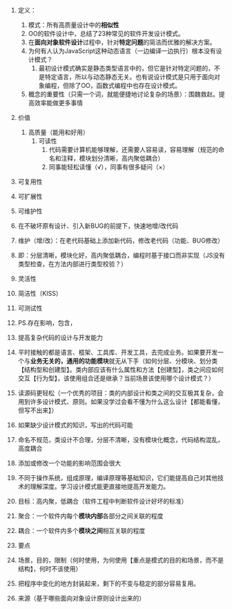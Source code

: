 1.  定义：
	1.  模式：所有高质量设计中的**相似性**
	2.  OO的软件设计中，总结了23种常见的软件开发设计模式。
	3.  在**面向对象软件设计**过程中，针对**特定问题**的简洁而优雅的解决方案。
	4.  为何有人认为JavaScript这种动态语言（一边编译一边执行）根本没有设计模式？
		1. 最初设计模式确实是静态类型语言中的，但它是针对特定问题的，不是特定语言，所以与动态静态无关。也有说设计模式是只用于面向对象编程，但除了OO，函数式编程中也存在设计模式。
	5.  概念的重要性（只需一个词，就能便捷地讨论复杂的场景）：围魏救赵。提高效率能做更多事情
2.  价值
	1.  高质量（能用和好用）
		1.  可读性
			1.  代码需要计算机能够理解，还需要人容易读，容易理解（规范的命名和注释，模块划分清晰，高内聚低耦合）
			2.  同事能轻松读懂（√），同事有很多疑问（×）

4.  可复用性
5.  可扩展性
6.  可维护性

7.  在不破坏原有设计、引入新BUG的前提下，快速地增/改代码
8.  维护（增/改）：在老代码基础上添加新代码，修改老代码（功能、BUG修改）
9.  即：分层清晰，模块化好，高内聚低耦合，编程时基于接口而非实现（JS没有类型检查，在方法内部进行类型校验？）

10.  灵活性
11.  简洁性（KISS）
12.  可测试性
13.  PS.存在影响，包含，

14.  提高复杂代码的设计与开发能力

15.  平时接触的都是语言、框架、工具库、开发工具，去完成业务。如果要开发一个与**业务无关的，通用的功能模块**就无从下手（如何分层、分模块、划分类【结构型和创建型】。类内部应该有什么属性和方法【创建型】，类之间应如何交互【行为型】，该使用组合还是继承？当前场景该使用哪个设计模式？）

16.  读源码更轻松（一个优秀的项目：类的内部设计和类之间的交互极其复杂，会用到许多设计模式、原则。如果没学过会看不懂为什么这么设计【都能看懂，但写不出来】）
17.  如果缺少设计模式的知识，写出的代码可能

18.  命名不规范，类设计不合理，分层不清晰，没有模块化概念，代码结构混乱，高度耦合
19.  添加或修改一个功能的影响范围会很大

20.  不同于操作系统，组成原理，编译原理等基础知识，它们能提高自己对其他技术的理解深度。学习设计模式能更直接地提高开发能力。

21.  目标：高内聚，低耦合（软件工程中判断软件设计好坏的标准）

22.  聚合：一个软件内每个**模块内部**各部分之间关联的程度
23.  耦合：一个软件内多个**模块之间**相互关联的程度

24.  要点

25.  场景，目的，限制（何时使用，为何使用【重点是模式的目的和场景，而不是结构】，何时不该使用）
26.  把程序中变化的地方封装起来，剩下的不变与稳定的部分容易复用。

27.  来源（基于哪些面向对象设计原则设计出来的）